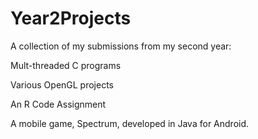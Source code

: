 # Year2Projects

A collection of my submissions from my second year:

Mult-threaded C programs

Various OpenGL projects

An R Code Assignment

A mobile game, Spectrum, developed in Java for Android.
